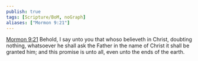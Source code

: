 ```yaml
---
publish: true
tags: [Scripture/BoM, noGraph]
aliases: ["Mormon 9:21"]
---
```

[Mormon 9:21](https://churchofjesuschrist.org/study/scriptures/bofm/morm/9?lang=eng&id=p21#p21) Behold, I say unto you that whoso believeth in Christ, doubting nothing, whatsoever he shall ask the Father in the name of Christ it shall be granted him; and this promise is unto all, even unto the ends of the earth.
